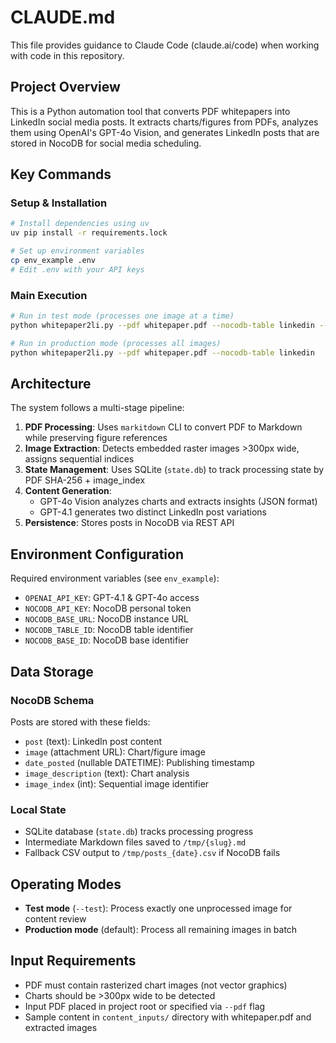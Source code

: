 # CLAUDE.md

This file provides guidance to Claude Code (claude.ai/code) when working with code in this repository.

## Project Overview

This is a Python automation tool that converts PDF whitepapers into LinkedIn social media posts. It extracts charts/figures from PDFs, analyzes them using OpenAI's GPT-4o Vision, and generates LinkedIn posts that are stored in NocoDB for social media scheduling.

## Key Commands

### Setup & Installation
```bash
# Install dependencies using uv
uv pip install -r requirements.lock

# Set up environment variables
cp env_example .env
# Edit .env with your API keys
```

### Main Execution
```bash
# Run in test mode (processes one image at a time)
python whitepaper2li.py --pdf whitepaper.pdf --nocodb-table linkedin --test

# Run in production mode (processes all images)
python whitepaper2li.py --pdf whitepaper.pdf --nocodb-table linkedin
```

## Architecture

The system follows a multi-stage pipeline:

1. **PDF Processing**: Uses `markitdown` CLI to convert PDF to Markdown while preserving figure references
2. **Image Extraction**: Detects embedded raster images >300px wide, assigns sequential indices
3. **State Management**: Uses SQLite (`state.db`) to track processing state by PDF SHA-256 + image_index
4. **Content Generation**: 
   - GPT-4o Vision analyzes charts and extracts insights (JSON format)
   - GPT-4.1 generates two distinct LinkedIn post variations
5. **Persistence**: Stores posts in NocoDB via REST API

## Environment Configuration

Required environment variables (see `env_example`):
- `OPENAI_API_KEY`: GPT-4.1 & GPT-4o access
- `NOCODB_API_KEY`: NocoDB personal token
- `NOCODB_BASE_URL`: NocoDB instance URL
- `NOCODB_TABLE_ID`: NocoDB table identifier
- `NOCODB_BASE_ID`: NocoDB base identifier

## Data Storage

### NocoDB Schema
Posts are stored with these fields:
- `post` (text): LinkedIn post content
- `image` (attachment URL): Chart/figure image
- `date_posted` (nullable DATETIME): Publishing timestamp
- `image_description` (text): Chart analysis
- `image_index` (int): Sequential image identifier

### Local State
- SQLite database (`state.db`) tracks processing progress
- Intermediate Markdown files saved to `/tmp/{slug}.md`
- Fallback CSV output to `/tmp/posts_{date}.csv` if NocoDB fails

## Operating Modes

- **Test mode** (`--test`): Process exactly one unprocessed image for content review
- **Production mode** (default): Process all remaining images in batch

## Input Requirements

- PDF must contain rasterized chart images (not vector graphics)
- Charts should be >300px wide to be detected
- Input PDF placed in project root or specified via `--pdf` flag
- Sample content in `content_inputs/` directory with whitepaper.pdf and extracted images